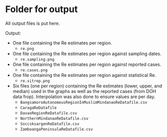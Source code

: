 # Folder for output
All output files is put here.

Output: 

* One file containing the Re estimates per region.
  * `re.png`
* One file containing the Re estimates per region against sampling dates.
  * `re.sampling.png`
* One file containing the Re estimates per region against reported cases.
  * `re.cases.png`
* One file containing the Re estimates per region against statistical Re.
  * `re.sitrep.png`
* Six files (one per region) containing the Re estimates (lower, upper, and median) used in the graphs as well as the reported cases (from DOH data frop). Interpolation was also done to ensure values are per day. 
  * `BangsamoroAutonomousRegionInMuslimMindanaoReDatafile.csv`
  * `CaragaReDatafile`
  * `DavaoRegionReDatafile.csv`
  * `NorthernMindanaoReDatafile.csv`
  * `SoccsksargenReDatafile.csv`
  * `ZamboangaPeninsulaReDatafile.csv`